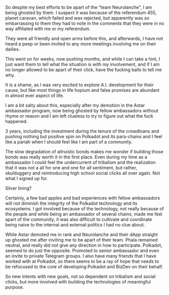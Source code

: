 
So despite my best efforts to be apart of the "team Neurolanche", I am being ghosted by them.  I suspect it was because of the referendum 455, planet caravan, which failed and was rejected, but apparently was so embarrassing to them they had to note in the comments that they were in no way affiliated with me or my referendum.

They were all friendly and open arms before this, and afterwards, I have not heard a peep or been invited to any more meetings involving me on their dailies.

This went on for weeks, now pushing months, and while I can take a hint, I just want them to tell what the situation is with my involvement, and if I am no longer allowed to be apart of their click, have the fucking balls to tell me why.

It is a shame, as I was very excited to explore A.I. development for their cause, but like most things in life hopium and false promises are abundant in almost ever aspect of life.

I am a bit salty about this, especially after my demotion in the Astar ambassador program, now being ghosted by fellow ambassadors without rhyme or reason and I am left clueless to try to figure out what the fuck happened.

3 years, including the investment during the tenure of the crowdloans and pushing nothing but positive spin on Polkadot and its para-chains and I feel like a pariah when I should feel like I am part of a community.

The slow degradation of altruistic bonds makes me wonder if building those bonds was really worth it in the first place.  Even during my time as a ambassador I could feel the undercurrent of tribalism and the realization that it was not a all for one and one for all sentiment, but rather, skulduggery and reintroducing high school social clicks all over again.  Not what I signed up for.

Silver lining?

Certainly, a few bad apples and bad experiences with fellow ambassadors will not diminish the integrity of the Polkadot technology and its ecosystems.  I got involved because of the technology, not really because of the people and while being an ambassador of several chains, made me feel apart of the community, it was also difficult to cultivate and coordinate being naive to the internal and external politics I had no clue about.

While Astar demoted me in rank and Neurolanche and their dApp straight up ghosted me after inviting me to be apart of their team.  Phala remained neutral, and really did not give any direction in how to participate.  Polkadot, seemed to do just the opposite.  Promoted to senior ambassador and even an invite to private Telegram groups.  I also have many friends that I have worked with at Polkadot, so there seems to be a ray of hope that needs to be refocused to the core of developing Polkadot and BizDev on their behalf.

So new intents with new goals, not so dependent on tribalism and social clicks, but more involved with building the technologies of meaningful purpose. 
